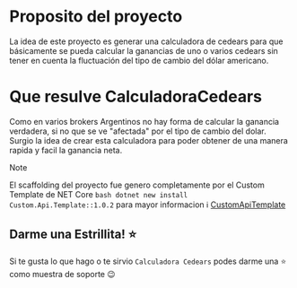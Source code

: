 ﻿# Proposito del proyecto

La idea de este proyecto es generar una calculadora de cedears para que básicamente se pueda calcular la ganancias de uno o varios cedears sin tener en cuenta la fluctuación del tipo de cambio del dólar americano.

# Que resulve CalculadoraCedears

Como en varios brokers Argentinos no hay forma de calcular la ganancia verdadera, si no que se ve "afectada" por el tipo de cambio del dolar. Surgio la idea de crear esta calculadora para poder obtener de una manera rapida y facil la ganancia neta.

> [!NOTE]
> El scaffolding del proyecto fue genero completamente por el Custom Template de NET Core ```bash dotnet new install Custom.Api.Template::1.0.2```
> para mayor informacion ℹ️ [CustomApiTemplate](https://github.com/LeonardoFaggiani/Template/releases/tag/1.0.4)


## Darme una Estrillita! ⭐
Si te gusta lo que hago o te sirvio `Calculadora Cedears` podes darme una ⭐ como muestra de soporte 😉
